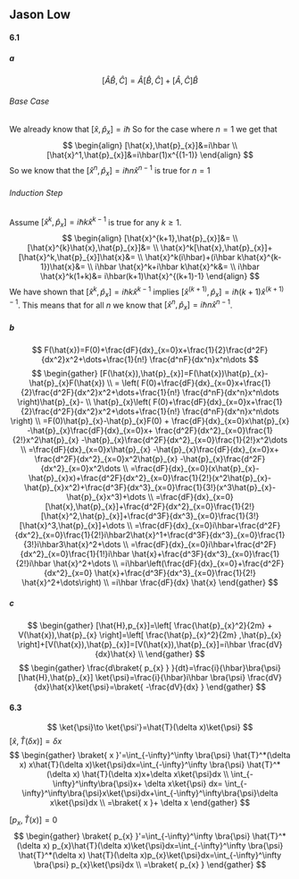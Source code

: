 ## Jason Low

#### 6.1
##### a
$$
[\hat{A}\hat{B},\hat{C}]=\hat{A}[\hat{B},\hat{C}]+[\hat{A},\hat{C}]\hat{B}
$$
###### Base Case
We already know that $[\hat{x},\hat{p}_{x}]=i\hbar$
So for the case where $n=1$ we get that
$$
\begin{align}
[\hat{x},\hat{p}_{x}]&=i\hbar \\
[\hat{x}^1,\hat{p}_{x}]&=i\hbar(1)x^{(1-1)}
\end{align}
$$
So we know that the $[\hat{x}^n,\hat{p}_{x}]=i\hbar n\hat{x}^{n-1}$ is true for $n=1$
###### Induction Step
Assume $[\hat{x}^k,\hat{p}_{x}]=i\hbar k\hat{x}^{k-1}$ is true for any $k\geq1$. 
$$
\begin{align}
[\hat{x}^{k+1},\hat{p}_{x}]&= \\
[\hat{x}^{k}\hat{x},\hat{p}_{x}]&= \\
\hat{x}^k[\hat{x},\hat{p}_{x}]+[\hat{x}^k,\hat{p}_{x}]\hat{x}&= \\
\hat{x}^k(i\hbar)+(i\hbar k\hat{x}^{k-1})\hat{x}&= \\
i\hbar \hat{x}^k+i\hbar k\hat{x}^k&= \\
i\hbar \hat{x}^k(1+k)&= i\hbar(k+1)\hat{x}^{(k+1)-1}
\end{align}
$$
We have shown that $[\hat{x}^k,\hat{p}_{x}]=i\hbar k\hat{x}^{k-1}$ implies $[\hat{x}^(k+1),\hat{p}_{x}]=i\hbar (k+1)\hat{x}^{(k+1)-1}$. This means that for all $n$ we know that $[\hat{x}^n,\hat{p}_{x}]=i\hbar n\hat{x}^{n-1}$.
##### b
$$
F(\hat{x})=F(0)+\frac{dF}{dx}_{x=0}x+\frac{1}{2}\frac{d^2F}{dx^2}x^2+\dots+\frac{1}{n!}  \frac{d^nF}{dx^n}x^n\dots
$$
$$
\begin{gather}
[F(\hat{x}),\hat{p}_{x}]=F(\hat{x})\hat{p}_{x}-\hat{p}_{x}F(\hat{x}) \\
= \left( F(0)+\frac{dF}{dx}_{x=0}x+\frac{1}{2}\frac{d^2F}{dx^2}x^2+\dots+\frac{1}{n!}  \frac{d^nF}{dx^n}x^n\dots \right)\hat{p}_{x}- \\
\hat{p}_{x}\left( F(0)+\frac{dF}{dx}_{x=0}x+\frac{1}{2}\frac{d^2F}{dx^2}x^2+\dots+\frac{1}{n!}  \frac{d^nF}{dx^n}x^n\dots \right) \\
=F(0)\hat{p}_{x}-\hat{p}_{x}F(0) + \frac{dF}{dx}_{x=0}x\hat{p}_{x} -\hat{p}_{x}\frac{dF}{dx}_{x=0}x+ \frac{d^2F}{dx^2}_{x=0}\frac{1}{2!}x^2\hat{p}_{x} -\hat{p}_{x}\frac{d^2F}{dx^2}_{x=0}\frac{1}{2!}x^2\dots \\
=\frac{dF}{dx}_{x=0}x\hat{p}_{x} -\hat{p}_{x}\frac{dF}{dx}_{x=0}x+ \frac{d^2F}{dx^2}_{x=0}x^2\hat{p}_{x} -\hat{p}_{x}\frac{d^2F}{dx^2}_{x=0}x^2\dots \\
=\frac{dF}{dx}_{x=0}(x\hat{p}_{x}-\hat{p}_{x}x)+\frac{d^2F}{dx^2}_{x=0}\frac{1}{2!}(x^2\hat{p}_{x}-\hat{p}_{x}x^2)+\frac{d^3F}{dx^3}_{x=0}\frac{1}{3!}(x^3\hat{p}_{x}-\hat{p}_{x}x^3)+\dots \\
=\frac{dF}{dx}_{x=0}[\hat{x},\hat{p}_{x}]+\frac{d^2F}{dx^2}_{x=0}\frac{1}{2!}[\hat{x}^2,\hat{p}_{x}]+\frac{d^3F}{dx^3}_{x=0}\frac{1}{3!}[\hat{x}^3,\hat{p}_{x}]+\dots \\
=\frac{dF}{dx}_{x=0}i\hbar+\frac{d^2F}{dx^2}_{x=0}\frac{1}{2!}i\hbar2\hat{x}^1+\frac{d^3F}{dx^3}_{x=0}\frac{1}{3!}i\hbar3\hat{x}^2+\dots \\
=\frac{dF}{dx}_{x=0}i\hbar+\frac{d^2F}{dx^2}_{x=0}\frac{1}{1!}i\hbar \hat{x}+\frac{d^3F}{dx^3}_{x=0}\frac{1}{2!}i\hbar \hat{x}^2+\dots \\
=i\hbar\left(\frac{dF}{dx}_{x=0}+\frac{d^2F}{dx^2}_{x=0} \hat{x}+\frac{d^3F}{dx^3}_{x=0}\frac{1}{2!} \hat{x}^2+\dots\right) \\
=i\hbar \frac{dF}{dx} \hat{x}
\end{gather}
$$

##### c
$$
\begin{gather}
[\hat{H},p_{x}]=\left[ \frac{\hat{p}_{x}^2}{2m} + V(\hat{x}),\hat{p}_{x} \right]=\left[ \frac{\hat{p}_{x}^2}{2m} ,\hat{p}_{x} \right]+[V(\hat{x}),\hat{p}_{x}]=[V(\hat{x}),\hat{p}_{x}]=i\hbar \frac{dV}{dx}\hat{x} \\
\end{gather}
$$
$$
\begin{gather}
\frac{d\braket{  p_{x} } }{dt}=\frac{i}{\hbar}\bra{\psi} [\hat{H},\hat{p}_{x}] \ket{\psi}=\frac{i}{\hbar}i\hbar \bra{\psi} \frac{dV}{dx}\hat{x}\ket{\psi}=\braket{ -\frac{dV}{dx}   }     
\end{gather}
$$
#### 6.3

$$
\ket{\psi}\to \ket{\psi'}=\hat{T}(\delta x)\ket{\psi}
$$
$[\hat{x},\hat{T}(\delta x)]=\delta x$
$$
\begin{gather}
\braket{  x }'=\int_{-\infty}^\infty \bra{\psi} \hat{T}^*(\delta x) x\hat{T}(\delta x)\ket{\psi}dx=\int_{-\infty}^\infty \bra{\psi} \hat{T}^*(\delta x) \hat{T}(\delta x)x+\delta x\ket{\psi}dx \\
\int_{-\infty}^\infty\bra{\psi}x+  \delta x\ket{\psi} dx=
\int_{-\infty}^\infty\bra{\psi}x\ket{\psi}dx+\int_{-\infty}^\infty\bra{\psi}\delta x\ket{\psi}dx \\
=\braket{  x }+ \delta x
\end{gather}
$$

$[p_{x},\hat{T}(x)]=0$ 
$$
\begin{gather}
\braket{  p_{x} }'=\int_{-\infty}^\infty \bra{\psi} \hat{T}^*(\delta x) p_{x}\hat{T}(\delta x)\ket{\psi}dx=\int_{-\infty}^\infty \bra{\psi} \hat{T}^*(\delta x) \hat{T}(\delta x)p_{x}\ket{\psi}dx=\int_{-\infty}^\infty \bra{\psi} p_{x}\ket{\psi}dx \\
=\braket{  p_{x} } 
\end{gather}
$$
